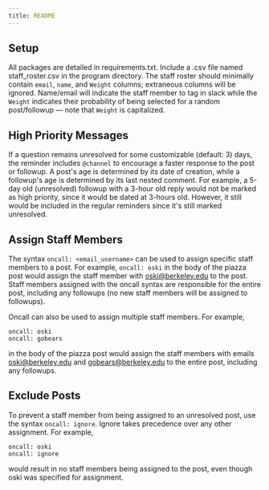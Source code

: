```yaml
---
title: README
---
```


## Setup

All packages are detailed in requirements.txt. Include a .csv file named staff_roster.csv in the program directory. The staff roster should minimally contain `email`, `name`, and `Weight` columns; extraneous columns will be ignored. Name/email will indicate the staff member to tag in slack while the `Weight` indicates their probability of being selected for a random post/followup — note that `Weight` is capitalized.

## High Priority Messages

If a question remains unresolved for some customizable (default: 3) days, the reminder includes `@channel` to encourage a faster response to the post or followup. A post's age is determined by its date of creation, while a followup's age is determined by its last nested comment. For example, a 5-day old (unresolved) followup with a 3-hour old reply would not be marked as high priority, since it would be dated at 3-hours old. However, it still would be included in the regular reminders since it's still marked unresolved.

## Assign Staff Members

The syntax `oncall: <email_username>` can be used to assign specific staff members to a post. For example, `oncall: oski` in the body of the piazza post would assign the staff member with oski@berkeley.edu to the post. Staff members assigned with the oncall syntax are responsible for the entire post, including any followups (no new staff members will be assigned to followups).

Oncall can also be used to assign multiple staff members. For example,

```
oncall: oski
oncall: gobears
```

in the body of the piazza post would assign the staff members with emails oski@berkeley.edu and gobears@berkeley.edu to the entire post, including any followups.

## Exclude Posts

To prevent a staff member from being assigned to an unresolved post, use the syntax `oncall: ignore`. Ignore takes precedence over any other assignment. For example,

```
oncall: oski
oncall: ignore
```

would result in no staff members being assigned to the post, even though oski was specified for assignment.
